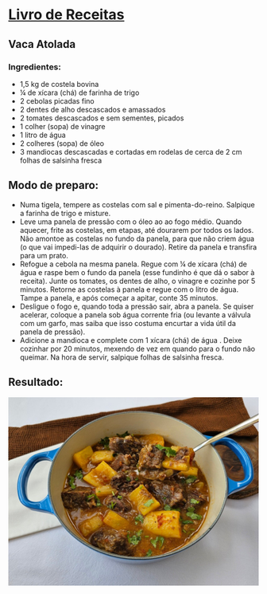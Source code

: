 # [Livro de Receitas](../README.md)

## Vaca Atolada

### Ingredientes:

- 1,5 kg de costela bovina
- ¼ de xícara (chá) de farinha de trigo
- 2 cebolas picadas fino
- 2 dentes de alho descascados e amassados
- 2 tomates descascados e sem sementes, picados
- 1 colher (sopa) de vinagre
- 1 litro de água
- 2 colheres (sopa) de óleo
- 3 mandiocas descascadas e cortadas em rodelas de cerca de 2 cm
folhas de salsinha fresca

## Modo de preparo:

- Numa tigela, tempere as costelas com sal e pimenta-do-reino. Salpique a farinha de trigo e misture.
- Leve uma panela de pressão com o óleo ao ao fogo médio. Quando aquecer, frite as costelas, em etapas, até dourarem por todos os lados. Não amontoe as costelas no fundo da panela, para que não criem água (o que vai impedi-las de adquirir o dourado). Retire da panela e transfira para um prato.
- Refogue a cebola na mesma panela. Regue com ¼ de xícara (chá) de água e raspe bem o fundo da panela (esse fundinho é que dá o sabor à receita). Junte os tomates, os dentes de alho, o vinagre e cozinhe por 5 minutos. Retorne as costelas à panela e regue com o litro de água. Tampe a panela, e após começar a apitar, conte 35 minutos.
- Desligue o fogo e, quando toda a pressão sair, abra a panela. Se quiser acelerar, coloque a panela sob água corrente fria (ou levante a válvula com um garfo, mas saiba que isso costuma encurtar a vida útil da panela de pressão).
- Adicione a mandioca e complete com 1 xícara (chá) de água . Deixe cozinhar por 20 minutos, mexendo de vez em quando para o fundo não queimar. Na hora de servir, salpique folhas de salsinha fresca.


## Resultado:

![Vaca Atolada](../img/vaca-atolada.jpeg)